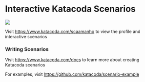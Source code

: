# Interactive Katacoda Scenarios

[![](http://shields.katacoda.com/katacoda/scaamanho/count.svg)](https://www.katacoda.com/scaamanho "Get your profile on Katacoda.com")

Visit https://www.katacoda.com/scaamanho to view the profile and interactive scenarios

### Writing Scenarios
Visit https://www.katacoda.com/docs to learn more about creating Katacoda scenarios

For examples, visit https://github.com/katacoda/scenario-example
